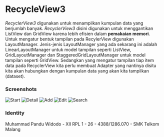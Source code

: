# RecycleView3
_RecyclerView3_ digunakan untuk menampilkan kumpulan data yang berjumlah banyak. _RecyclerView3_ disini digunakan untuk menggantikan ListView dan GridView karena lebih efisien dalam **pemakaian memori**. Untuk mengatur bentuk tampilan pada RecylerView digunakan LayoutManager. Jenis-jenis LayoutManager yang ada sekarang ini adalah LinearLayoutManager untuk model tampilan seperti ListView, GridLayoutManager dan StaggeredGridLayoutManager untuk model tampilan seperti GridView. Sedangkan yang mengatur tampilan tiap item data pada RecyclerView kita perlu membuat Adapter yang nantinya disitu kita akan hubungkan dengan kumpulan data yang akan kita tampilkan (dataset).

### Screenshots
![Start](https://drive.google.com/uc?id=0B7PzuWrOjVW-QkdManhSOXJVUms)
![Detail](https://drive.google.com/uc?id=0B7PzuWrOjVW-N0JPOVN2WVMtdUE)
![Add](https://drive.google.com/uc?id=0B7PzuWrOjVW-bVVRUnVKQVI0VHc)
![Edit](https://drive.google.com/uc?id=0B7PzuWrOjVW-Y1hwbFBqYU82NzQ)
![Search](https://drive.google.com/uc?id=0B7PzuWrOjVW-X0JqdlZGWThBZ0U)

### Identity
Muhammad Pandu Widodo - XII RPL 1 - 26 - 4388/1286.070 - SMK Telkom Malang
